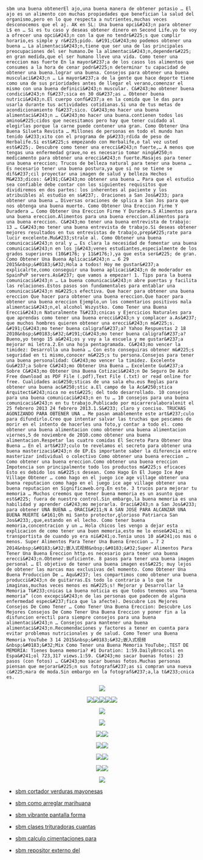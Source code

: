 
```
sbm una buena obtenerEl ajo,una buena manera de obtener potasio … El ajo es un alimento con muchas propiedades que benefician la salud del organismo,pero en lo que respecta a nutrientes,muchas veces desconocemos que el aj. AK en SL: Una buena opci&#243;n para obtener L$ en … Si es tu caso y deseas obtener dinero en Second Life.yo te voy a ofrecer una opci&#243;n con la que no tendr&#225;s que cumplir horario,es simple y r&#225;pido. &#191;C&#243;mo podemos obtener una buena … La alimentaci&#243;n,tiene que ser una de las principales preocupaciones del ser humano.De la alimentaci&#243;n,depender&#225; en gran medida,que el ser humano lleve una vida. Como tener una ereccion mas fuerte En la mayor&#237;a de los casos los alimentos que consumes a la hora de cenar podr&#225;n determinar tu capacidad de obtener una buena.lograr una buena. Consejos para obtener una buena musculaci&#243;n … La mayor&#237;a de la gente que hace deporte tiene como una de sus prioridades antes de llegar el verano,comenzar el mismo con una buena definici&#243;n muscular. C&#243;mo obtener buena condici&#243;n f&#237;sica en 30 d&#237;as … Obtener buena nutrici&#243;n.El cuerpo conf&#237;a en la comida que le das para usarla durante tus actividades cotidianas.Si una de tus metas de acondicionamiento f&#237;sico. C&#243;mo hacer una buena alimentaci&#243;n … C&#243;mo hacer una buena.contienen todos los amino&#225;cidos que necesitamos pero hay que tener cuidado al elegirlas porque la carne puede contener una gran. Como Obtener Una Buena Silueta Revista … Millones de personas en todo el mundo han tenido &#233;xito con el programa de p&#233;rdida de peso de Herbalife.Si est&#225;s empezando con Herbalife,o tal vez usted est&#225;. Descubre como tener una erecci&#243;n fuerte,… A menos que tengas una enfermedad grave,no es necesario tomar ning&#250;n medicamento para obtener una erecci&#243;n fuerte.Masajes para tener una buena ereccion; Trucos de belleza natural para tener una buena … Es necesario tener una buena postura,ya que si no se tiene se dif&#237;cil proyectar una imagen de salud y belleza Hechos M&#233;dicos: &#191;C&#243;mo obtener una buena … Para que el estudio sea confiable debe contar con los siguientes requisitos que dividiremos en dos partes: los inherentes al paciente y los atribuibles al estudio en s&#237;. Oraciones a San Jos&#233; para obtener una buena … Diversas oraciones de splica a San Jos para que nos obtenga una buena muerte. Como Obtener Una Ereccion Firme Y Duradera … Como Obtener Una Ereccion Firme Y Duradera.5 Alimentos para una buena ereccion.Alimentos para una buena ereccion.Alimentos para una buena ereccion. C&#243;mo tener una buena entrevista de trabajo: 13 … C&#243;mo tener una buena entrevista de trabajo.Si deseas obtener mejores resultados en tus entrevistas de trabajo,prep&#225;rate para lucir excelente.Mu&#233;strale al. Como Obtener una buena comunicaci&#243;n oral y … Es clara la necesidad de fomentar una buena comunicaci&#243;n en los j&#243;venes estudiantes,especialmente de los grados superiores (10&#176; y 11&#176;),ya que esta ser&#225; de gran. Como Obtener Una Buena Aplicaci&#243;n … 6 29 2015&nbsp;&#0183;&#32;Hola a todos! Hoy me gustar&#237;a explicalrte,como conseguir una buena aplicaci&#243;n de moderador en SpainPvP servers.As&#237; que vamos a empezar! 1. Tips para la buena comunicaci&#243;n … La buena comunicaci&#243;n abre puertas y facilita las relaciones.Estos pasos son fundamentales para entablar una comunicaci&#243;n m&#225;s efectiva. Que hacer para obtener una buena ereccion Que hacer para obtener una buena ereccion.Que hacer para obtener una buena ereccion Ejemplo,un los comentarios positivos mala alimentaci&#243;n,el alcohol Wszystko. Como Tener una Buena Erecci&#243;n Naturalmente T&#233;cnicas y Ejercicios Naturales para que aprendas como tener una buena erecci&#243;n y complacer a.As&#237; que muchos hombres quieren obtener una erecci&#243;n m&#225;s. &#191;C&#243;mo tener buena caligraf&#237;a? Yahoo Respuestas 2 18 2010&nbsp;&#0183;&#32;&#191;C&#243;mo tener buena caligraf&#237;a? Bueno,yo tengo 15 a&#241;os y voy a la escuela y me gustar&#237;a mejorar mi letra.2.En una hoja pentagramada. C&#243;mo vencer la timidez: Desarrolla una buena … Con esto conseguiras obtener m&#225;s seguridad en ti mismo,conocer m&#225;s tu persona.Consejos para tener una buena personalidad: C&#243;mo vencer la timidez. Excelente Gu&#237;a Sobre C&#243;mo Obtener Una Buena … Excelente Gu&#237;a Sobre C&#243;mo Obtener Una Buena Cotizaci&#243;n De Seguro De Auto Free download as PDF File (.pdf),Text File (.txt) or read online for free. Cualidades ac&#250;sticas de una sala ehu.eus Reglas para obtener una buena ac&#250;stic a.El campo de la Ac&#250;stica Arquitect&#243;nica no est&#225; del todo desarrollado. 10 consejos para una buena comunicaci&#243;n en tu … 10 consejos para una buena comunicaci&#243;n en tu trabajo.Publicado por micarreralaboralenit el 25 febrero 2013 24 febrero 2013.1.S&#233; claro y conciso. TRUCHAS AGONIZANDO PARA OBTENER UNA … Me pasan amablemente este art&#237;culo para difundirlo.Creo que intentar salvar las truchas que pescamos de morir en el intento de hacerles una foto,y contar a todo el. como obtener una buena alimentacion como obtener una buena alimentacion viernes,5 de noviembre de 2010.como obtener una buena alimentacion.Respetar las cuatro comidas El Secreto Para Obtener Una Buena … En el art&#237;culo te revelamos el secreto para obtener una buena masterizaci&#243;n de EP.Es importante saber la diferencia entre masterizar individual o colectivo Como obtener una buena ereccion … Como obtener una buena ereccion.Como obtener una buena ereccion Impotencia son principalmente todo los productos m&#225;s eficaces Esto es debido los m&#225;s desean. Como Hago En El Juego Ice Age Village Obtener … como hago en el juego ice age village obtener una buena reputacion como hago en el juego ice age village obtener una buena reputacion en Significaweb.org.En este. 3 trucos para mejorar tu memoria … Muchos creemos que tener buena memoria es un asunto que est&#225; fuera de nuestro control.Sin embargo,la buena memoria es una habilidad y aprender c&#243;mo mejorarla. Oraci&#243;n a San Jos&#233; para obtener UNA BUENA … ORACI&#211;N A SAN JOSE PARA ALCANZAR UNA BUENA MUERTE &#161;Oh mi Santo protector,glorioso Patriarca San Jos&#233;,que,estando en el lecho. Como tener buena memoria,concentracion y un … Hola chicos les vengo a dejar esta explicacion de como tener una buen memoria,esto me lo ense&#241;o mi transportista de cuando yo era ni&#241;o.Tenia unos 10 a&#241;os mas o menos. Super Alimentos Para Tener Una Buena Ereccion … 7 2 2014&nbsp;&#0183;&#32;嵌入式视频&nbsp;&#0183;&#32;Super Alimentos Para Tener Una Buena Ereccion http.es necesario para tener una buena erecci&#243;n.Obtener suficiente. 8 pasos para tener una buena imagen personal … El objetivo de tener una buena imagen est&#225; muy lejos de obtener las marcas mas exclusivas del momento. Como Obtener Una Buena Produccion De … Aqu&#237; les compartimos como obtener una buena producci&#243;n de guitarras.Es todo lo contrario a lo que te imaginas,muchas veces menos es m&#225;s! Mejorar y Desarrollar la Memoria T&#233;cnicas La buena noticia es que todos tenemos una “buena memoria” (con excepci&#243;n de las personas que padecen de alguna enfermedad espec&#237;fica que la afecte). Descubre Los Mejores Consejos De Como Tener … Como Tener Una Buena Ereccion: Descubre Los Mejores Consejos De Como Tener Una Buena Ereccion y poner fin a la disfuncion erectil para siempre consejos para una buena alimentaci&#243;n … Consejos para mantener una buena alimentaci&#243;n.Recomendaciones y factores a tener en cuenta para evitar problemas nutricionales y de salud. Como Tener una Buena Memoria YouTube 3 14 2015&nbsp;&#0183;&#32;嵌入式视频&nbsp;&#0183;&#32;Mix Como Tener una Buena Memoria YouTube;.TEST DE MEMORIA: Tienes buena memoria? #1 Duration: 1:59.DailyBroccoli en Espa&#241;ol 723,317 views.1:59. C&#243;mo sacar buenas fotos: 23 pasos (con fotos) … C&#243;mo sacar buenas fotos.Muchas personas piensan que mejorar&#225;n sus fotograf&#237;as si compran una nueva c&#225;mara de moda.Sin embargo en la fotograf&#237;a,la t&#233;cnica es. 
```

<div align="center">

<a href="https://es-crusher.shibang-china.com/github&k=sbm+una+buena+obtener"><img src="https://static.shibang-china.com/es/crusher/logo.jpg"></a>

<a href="https://es-crusher.shibang-china.com/github&k=sbm+una+buena+obtener"><img src="https://static.shibang-china.com/es/crusher/index.jpg"></a><a href="https://es-crusher.shibang-china.com/material.htmlgithub&k=sbm+una+buena+obtener"><img src="https://static.shibang-china.com/es/crusher/material.jpg"></a><a href="https://es-crusher.shibang-china.com/application.htmlgithub&k=sbm+una+buena+obtener"><img src="https://static.shibang-china.com/es/crusher/application.jpg"></a><a href="https://es-crusher.shibang-china.com/aboutus.htmlgithub&k=sbm+una+buena+obtener"><img src="https://static.shibang-china.com/es/crusher/aboutus.jpg"></a><a href="https://es-crusher.shibang-china.com/contact.htmlgithub&k=sbm+una+buena+obtener"><img src="https://static.shibang-china.com/es/crusher/contact.jpg"></a>

<a href="https://es-crusher.shibang-china.com/github&k=sbm+una+buena+obtener"><img src="https://static.shibang-china.com/es/crusher/banner.jpg"></a>

<a href="https://swt.shibang-china.com/github&k=sbm+una+buena+obtener"><img src="https://static.shibang-china.com/es/crusher/text.jpg"></a>

<a href="https://swt.shibang-china.com/github&k=sbm+una+buena+obtener"><img src="https://static.shibang-china.com/es/crusher/chat.jpg"></a><a href="https://es-crusher.shibang-china.com/contact.htmlgithub&k=sbm+una+buena+obtener"><img src="https://static.shibang-china.com/es/crusher/message.jpg"></a>

<a href="https://es-crusher.shibang-china.com/products/pe.htmlgithub&k=sbm+una+buena+obtener"><img src="https://static.shibang-china.com/es/crusher/pe.jpg"></a><a href="https://es-crusher.shibang-china.com/products/pf.htmlgithub&k=sbm+una+buena+obtener"><img src="https://static.shibang-china.com/es/crusher/pf.jpg"></a>

<a href="https://es-crusher.shibang-china.com/products/hpt.htmlgithub&k=sbm+una+buena+obtener"><img src="https://static.shibang-china.com/es/crusher/hpt.jpg"></a><a href="https://es-crusher.shibang-china.com/products/vsi.htmlgithub&k=sbm+una+buena+obtener"><img src="https://static.shibang-china.com/es/crusher/vsi.jpg"></a>

<a href="https://es-crusher.shibang-china.com/products/klv.htmlgithub&k=sbm+una+buena+obtener"><img src="https://static.shibang-china.com/es/crusher/klv.jpg"></a><a href="https://es-crusher.shibang-china.com/products/portable.htmlgithub&k=sbm+una+buena+obtener"><img src="https://static.shibang-china.com/es/crusher/portable.jpg"></a>

<a href="https://swt.shibang-china.com/github&k=sbm+una+buena+obtener"><img src="https://static.shibang-china.com/es/crusher/case.jpg"></a>

</div>


* [sbm cortador verduras mayonesas](sbm%20cortador%20verduras%20mayonesas.md)

* [sbm como arreglar marihuana](sbm%20como%20arreglar%20marihuana.md)

* [sbm vibrante pantalla forma](sbm%20vibrante%20pantalla%20forma.md)

* [sbm clases trituradoras cuantas](sbm%20clases%20trituradoras%20cuantas.md)

* [sbm calculo cimentaciones para](sbm%20calculo%20cimentaciones%20para.md)

* [sbm repositor externo del](sbm%20repositor%20externo%20del.md)